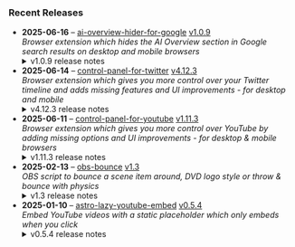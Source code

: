 ### Recent Releases

<!-- RECENT_RELEASES -->
<ul>
<li>
  <strong>2025-06-16</strong> – <a href="https://github.com/insin/ai-overview-hider-for-google">ai-overview-hider-for-google</a> <a href="https://github.com/insin/ai-overview-hider-for-google/releases/tag/v1.0.9">v1.0.9</a>
  <div><em>Browser extension which hides the AI Overview section in Google search results on desktop and mobile browsers</em></div>
  <details><summary>v1.0.9 release notes</summary><p>Visit the <a href="https://soitis.dev/ai-overview-hider-for-google" rel="nofollow">AI Overview Hider for Google website</a> for installation links, more information about the extension, and FAQs. Follow <a href="https://bsky.app/profile/soitis.dev" rel="nofollow">@soitis.dev</a> on Bluesky for updates.</p>
<h2>Changes</h2>
<ul>
<li>Fixed hiding AI Overview inline with other search results on desktop</li>
</ul>
<h2>Availability</h2>

<p>This version is available for the following browsers:</p>
<p><a href="https://apps.apple.com/app/ai-overview-hider-for-google/id6739935376?platform=mac" title="Safari on macOS" rel="nofollow"><img src="https://private-user-images.githubusercontent.com/226692/407980194-5521baec-f246-4a91-9615-ef602e3743b5.png?jwt=eyJhbGciOiJIUzI1NiIsInR5cCI6IkpXVCJ9.eyJpc3MiOiJnaXRodWIuY29tIiwiYXVkIjoicmF3LmdpdGh1YnVzZXJjb250ZW50LmNvbSIsImtleSI6ImtleTUiLCJleHAiOjE3NTEzMDM0ODAsIm5iZiI6MTc1MTMwMzE4MCwicGF0aCI6Ii8yMjY2OTIvNDA3OTgwMTk0LTU1MjFiYWVjLWYyNDYtNGE5MS05NjE1LWVmNjAyZTM3NDNiNS5wbmc_WC1BbXotQWxnb3JpdGhtPUFXUzQtSE1BQy1TSEEyNTYmWC1BbXotQ3JlZGVudGlhbD1BS0lBVkNPRFlMU0E1M1BRSzRaQSUyRjIwMjUwNjMwJTJGdXMtZWFzdC0xJTJGczMlMkZhd3M0X3JlcXVlc3QmWC1BbXotRGF0ZT0yMDI1MDYzMFQxNzA2MjBaJlgtQW16LUV4cGlyZXM9MzAwJlgtQW16LVNpZ25hdHVyZT01OGJmZmFjMDg3MGEwODVkMDQ3NzhkNWRjZWZlNjdjMTNkNDU4OWZiZjUxMTI4N2E3NjkzYzkzMzcwMjVmYWIwJlgtQW16LVNpZ25lZEhlYWRlcnM9aG9zdCJ9.i20ujXXm9RZulrfMJicptmY7ks16t4PprJGpC1ubQYw" alt="Safari on macOS)" content-type-secured-asset="image/png" secured-asset-link="" style="max-width: 100%;"></a> <a href="https://apps.apple.com/app/ai-overview-hider-for-google/id6739935376?platform=iphone" title="Safari on iOS" rel="nofollow"><img src="https://private-user-images.githubusercontent.com/226692/407979936-2370f4ea-3362-4b75-b52d-0e99dcae13f6.png?jwt=eyJhbGciOiJIUzI1NiIsInR5cCI6IkpXVCJ9.eyJpc3MiOiJnaXRodWIuY29tIiwiYXVkIjoicmF3LmdpdGh1YnVzZXJjb250ZW50LmNvbSIsImtleSI6ImtleTUiLCJleHAiOjE3NTEzMDM0ODAsIm5iZiI6MTc1MTMwMzE4MCwicGF0aCI6Ii8yMjY2OTIvNDA3OTc5OTM2LTIzNzBmNGVhLTMzNjItNGI3NS1iNTJkLTBlOTlkY2FlMTNmNi5wbmc_WC1BbXotQWxnb3JpdGhtPUFXUzQtSE1BQy1TSEEyNTYmWC1BbXotQ3JlZGVudGlhbD1BS0lBVkNPRFlMU0E1M1BRSzRaQSUyRjIwMjUwNjMwJTJGdXMtZWFzdC0xJTJGczMlMkZhd3M0X3JlcXVlc3QmWC1BbXotRGF0ZT0yMDI1MDYzMFQxNzA2MjBaJlgtQW16LUV4cGlyZXM9MzAwJlgtQW16LVNpZ25hdHVyZT1hYTcwZTUyMDk1NjBjYTg3MzM5MzEzOGUzZmU0ODM1ZTg3ZmRkZGZhMDYxZWVkYTc5MDNjYjhhN2Y4ZWQyNGFkJlgtQW16LVNpZ25lZEhlYWRlcnM9aG9zdCJ9.WR9uz0WKFrS7MgYTQV6lDJWqiXDEsaCdoOb1Xm_LYSY" alt="Safari on iOS" content-type-secured-asset="image/png" secured-asset-link="" style="max-width: 100%;"></a> <a href="https://addons.mozilla.org/en-GB/firefox/addon/ai-overview-hider-for-google/" title="Firefox and Firefox for Android" rel="nofollow"><img src="https://private-user-images.githubusercontent.com/226692/399291296-c994c949-1101-4fcc-a8c3-a8d644ffc883.png?jwt=eyJhbGciOiJIUzI1NiIsInR5cCI6IkpXVCJ9.eyJpc3MiOiJnaXRodWIuY29tIiwiYXVkIjoicmF3LmdpdGh1YnVzZXJjb250ZW50LmNvbSIsImtleSI6ImtleTUiLCJleHAiOjE3NTEzMDM0ODAsIm5iZiI6MTc1MTMwMzE4MCwicGF0aCI6Ii8yMjY2OTIvMzk5MjkxMjk2LWM5OTRjOTQ5LTExMDEtNGZjYy1hOGMzLWE4ZDY0NGZmYzg4My5wbmc_WC1BbXotQWxnb3JpdGhtPUFXUzQtSE1BQy1TSEEyNTYmWC1BbXotQ3JlZGVudGlhbD1BS0lBVkNPRFlMU0E1M1BRSzRaQSUyRjIwMjUwNjMwJTJGdXMtZWFzdC0xJTJGczMlMkZhd3M0X3JlcXVlc3QmWC1BbXotRGF0ZT0yMDI1MDYzMFQxNzA2MjBaJlgtQW16LUV4cGlyZXM9MzAwJlgtQW16LVNpZ25hdHVyZT02NTQ4NGZlNjBlZmIzNTZkNWFlYTFmODEyMDIwNTJhMDFhOGU2NTNhMzE1MTBhNDE4Njk1NGZkN2M2NWI5MTExJlgtQW16LVNpZ25lZEhlYWRlcnM9aG9zdCJ9.CS-2Hi6reeRq_Sx9We3zxn1So-amZbnxALgxQCm37rM" alt="Firefox and Firefox for Android" content-type-secured-asset="image/png" secured-asset-link="" style="max-width: 100%;"></a> <a href="https://chromewebstore.google.com/detail/ai-overview-hider-for-goo/foobohnghnhkmgpglaefdnbcjkenjpgi" title="Chrome and Chromium-based browsers" rel="nofollow"><img src="https://private-user-images.githubusercontent.com/226692/399071033-5e1c67cd-086c-415b-b055-267df80d6c13.png?jwt=eyJhbGciOiJIUzI1NiIsInR5cCI6IkpXVCJ9.eyJpc3MiOiJnaXRodWIuY29tIiwiYXVkIjoicmF3LmdpdGh1YnVzZXJjb250ZW50LmNvbSIsImtleSI6ImtleTUiLCJleHAiOjE3NTEzMDM0ODAsIm5iZiI6MTc1MTMwMzE4MCwicGF0aCI6Ii8yMjY2OTIvMzk5MDcxMDMzLTVlMWM2N2NkLTA4NmMtNDE1Yi1iMDU1LTI2N2RmODBkNmMxMy5wbmc_WC1BbXotQWxnb3JpdGhtPUFXUzQtSE1BQy1TSEEyNTYmWC1BbXotQ3JlZGVudGlhbD1BS0lBVkNPRFlMU0E1M1BRSzRaQSUyRjIwMjUwNjMwJTJGdXMtZWFzdC0xJTJGczMlMkZhd3M0X3JlcXVlc3QmWC1BbXotRGF0ZT0yMDI1MDYzMFQxNzA2MjBaJlgtQW16LUV4cGlyZXM9MzAwJlgtQW16LVNpZ25hdHVyZT0yZDI0N2EwYjlkMTRiNWRjYTE4OWU4MDEwMzM1NTYwMDY1OGRkYTU1YzJiNTljZjdmMGI0ODIxZDA3YmIxZGIwJlgtQW16LVNpZ25lZEhlYWRlcnM9aG9zdCJ9.gJZaTbsUsFipwqTOZM2SYMHltTkJX-2fpsaCtanzTvw" alt="Chrome and Chromium-based browsers" content-type-secured-asset="image/png" secured-asset-link="" style="max-width: 100%;"></a> <a href="https://microsoftedge.microsoft.com/addons/detail/ai-overview-hider-for-goo/kgnepepbdpcpjkkhomocmpohgocijgkf" title="Edge and Edge Canary on Android" rel="nofollow"><img src="https://private-user-images.githubusercontent.com/226692/399472874-649d0e77-de48-47ce-a856-db02703929cb.png?jwt=eyJhbGciOiJIUzI1NiIsInR5cCI6IkpXVCJ9.eyJpc3MiOiJnaXRodWIuY29tIiwiYXVkIjoicmF3LmdpdGh1YnVzZXJjb250ZW50LmNvbSIsImtleSI6ImtleTUiLCJleHAiOjE3NTEzMDM0ODAsIm5iZiI6MTc1MTMwMzE4MCwicGF0aCI6Ii8yMjY2OTIvMzk5NDcyODc0LTY0OWQwZTc3LWRlNDgtNDdjZS1hODU2LWRiMDI3MDM5MjljYi5wbmc_WC1BbXotQWxnb3JpdGhtPUFXUzQtSE1BQy1TSEEyNTYmWC1BbXotQ3JlZGVudGlhbD1BS0lBVkNPRFlMU0E1M1BRSzRaQSUyRjIwMjUwNjMwJTJGdXMtZWFzdC0xJTJGczMlMkZhd3M0X3JlcXVlc3QmWC1BbXotRGF0ZT0yMDI1MDYzMFQxNzA2MjBaJlgtQW16LUV4cGlyZXM9MzAwJlgtQW16LVNpZ25hdHVyZT1lNzg4ZWQ0YWFjZGI3OTYyN2M3MjVhMGRhYWRiNzIzYmQwYWJhMmJhNzBhYTNmYmNiY2MzYjEzMTc0ZTk4NjY3JlgtQW16LVNpZ25lZEhlYWRlcnM9aG9zdCJ9.fN64nz6TJgDjKwPb3NRUg8ltFNEZxLYfO3D51ZtunA0" alt="Edge and Edge Canary on Android" content-type-secured-asset="image/png" secured-asset-link="" style="max-width: 100%;"></a></p>
<h2>Donate</h2>
<p>Support AI Overview Hider for Google development with a tip:</p>
<p><a href="https://ko-fi.com/jbscript" rel="nofollow"><img src="https://private-user-images.githubusercontent.com/226692/330361609-c318a7d3-695e-448d-af15-ef0b934ae168.png?jwt=eyJhbGciOiJIUzI1NiIsInR5cCI6IkpXVCJ9.eyJpc3MiOiJnaXRodWIuY29tIiwiYXVkIjoicmF3LmdpdGh1YnVzZXJjb250ZW50LmNvbSIsImtleSI6ImtleTUiLCJleHAiOjE3NTEzMDM0ODAsIm5iZiI6MTc1MTMwMzE4MCwicGF0aCI6Ii8yMjY2OTIvMzMwMzYxNjA5LWMzMThhN2QzLTY5NWUtNDQ4ZC1hZjE1LWVmMGI5MzRhZTE2OC5wbmc_WC1BbXotQWxnb3JpdGhtPUFXUzQtSE1BQy1TSEEyNTYmWC1BbXotQ3JlZGVudGlhbD1BS0lBVkNPRFlMU0E1M1BRSzRaQSUyRjIwMjUwNjMwJTJGdXMtZWFzdC0xJTJGczMlMkZhd3M0X3JlcXVlc3QmWC1BbXotRGF0ZT0yMDI1MDYzMFQxNzA2MjBaJlgtQW16LUV4cGlyZXM9MzAwJlgtQW16LVNpZ25hdHVyZT05MDUyOGZmOGQxMTcyODAzNTM5Mzc3ODU5OTk1ODFjYjRkMjliODgzZjZhMDI2ZTViMmZhMWFhMzg4MjAyOGFlJlgtQW16LVNpZ25lZEhlYWRlcnM9aG9zdCJ9.Kks0o6kM5-XM5wourcjXoF9cm9hwQJE4gdQBFM2RWhA" alt="Support me on Ko-fi" content-type-secured-asset="image/png" secured-asset-link="" style="max-width: 100%;"></a></p></details>
</li>
<li>
  <strong>2025-06-14</strong> – <a href="https://github.com/insin/control-panel-for-twitter">control-panel-for-twitter</a> <a href="https://github.com/insin/control-panel-for-twitter/releases/tag/v4.12.3">v4.12.3</a>
  <div><em>Browser extension which gives you more control over your Twitter timeline and adds missing features and UI improvements - for desktop and mobile</em></div>
  <details><summary>v4.12.3 release notes</summary><h2>Fixes</h2>
<ul>
<li>Fixed Discover More Tweets not being hidden when they render before the Discover More heading</li>
<li>Fixed Premium blue check Tweets the focused Tweet is a reply to being hidden</li>
<li>Fixed processing blue checks in the Relevant people box when hiding all other sidebar content</li>
</ul>
<h2>Availability</h2>

<p>This version is available for the following browsers:</p>
<p><a href="https://apps.apple.com/app/id1668516167?platform=iphone" title="Safari on iOS" rel="nofollow"><img src="https://private-user-images.githubusercontent.com/226692/407979936-2370f4ea-3362-4b75-b52d-0e99dcae13f6.png?jwt=eyJhbGciOiJIUzI1NiIsInR5cCI6IkpXVCJ9.eyJpc3MiOiJnaXRodWIuY29tIiwiYXVkIjoicmF3LmdpdGh1YnVzZXJjb250ZW50LmNvbSIsImtleSI6ImtleTUiLCJleHAiOjE3NTEzMDM0ODAsIm5iZiI6MTc1MTMwMzE4MCwicGF0aCI6Ii8yMjY2OTIvNDA3OTc5OTM2LTIzNzBmNGVhLTMzNjItNGI3NS1iNTJkLTBlOTlkY2FlMTNmNi5wbmc_WC1BbXotQWxnb3JpdGhtPUFXUzQtSE1BQy1TSEEyNTYmWC1BbXotQ3JlZGVudGlhbD1BS0lBVkNPRFlMU0E1M1BRSzRaQSUyRjIwMjUwNjMwJTJGdXMtZWFzdC0xJTJGczMlMkZhd3M0X3JlcXVlc3QmWC1BbXotRGF0ZT0yMDI1MDYzMFQxNzA2MjBaJlgtQW16LUV4cGlyZXM9MzAwJlgtQW16LVNpZ25hdHVyZT1hYTcwZTUyMDk1NjBjYTg3MzM5MzEzOGUzZmU0ODM1ZTg3ZmRkZGZhMDYxZWVkYTc5MDNjYjhhN2Y4ZWQyNGFkJlgtQW16LVNpZ25lZEhlYWRlcnM9aG9zdCJ9.WR9uz0WKFrS7MgYTQV6lDJWqiXDEsaCdoOb1Xm_LYSY" alt="Safari on iOS" content-type-secured-asset="image/png" secured-asset-link="" style="max-width: 100%;"></a> <a href="https://apps.apple.com/app/id1668516167?platform=mac" title="Safari on macOS" rel="nofollow"><img src="https://private-user-images.githubusercontent.com/226692/407980194-5521baec-f246-4a91-9615-ef602e3743b5.png?jwt=eyJhbGciOiJIUzI1NiIsInR5cCI6IkpXVCJ9.eyJpc3MiOiJnaXRodWIuY29tIiwiYXVkIjoicmF3LmdpdGh1YnVzZXJjb250ZW50LmNvbSIsImtleSI6ImtleTUiLCJleHAiOjE3NTEzMDM0ODAsIm5iZiI6MTc1MTMwMzE4MCwicGF0aCI6Ii8yMjY2OTIvNDA3OTgwMTk0LTU1MjFiYWVjLWYyNDYtNGE5MS05NjE1LWVmNjAyZTM3NDNiNS5wbmc_WC1BbXotQWxnb3JpdGhtPUFXUzQtSE1BQy1TSEEyNTYmWC1BbXotQ3JlZGVudGlhbD1BS0lBVkNPRFlMU0E1M1BRSzRaQSUyRjIwMjUwNjMwJTJGdXMtZWFzdC0xJTJGczMlMkZhd3M0X3JlcXVlc3QmWC1BbXotRGF0ZT0yMDI1MDYzMFQxNzA2MjBaJlgtQW16LUV4cGlyZXM9MzAwJlgtQW16LVNpZ25hdHVyZT01OGJmZmFjMDg3MGEwODVkMDQ3NzhkNWRjZWZlNjdjMTNkNDU4OWZiZjUxMTI4N2E3NjkzYzkzMzcwMjVmYWIwJlgtQW16LVNpZ25lZEhlYWRlcnM9aG9zdCJ9.i20ujXXm9RZulrfMJicptmY7ks16t4PprJGpC1ubQYw" alt="Safari on macOS)" content-type-secured-asset="image/png" secured-asset-link="" style="max-width: 100%;"></a> <a href="https://microsoftedge.microsoft.com/addons/detail/control-panel-for-twitter/foccddlibbeccjiobcnakipdpkjiijjp" title="Edge and Edge Canary on Android" rel="nofollow"><img src="https://user-images.githubusercontent.com/226692/212897573-34b1af0a-dc5a-4aa2-a1e7-ca85d3823f9f.png" alt="Edge and Edge Canary on Android" style="max-width: 100%;"></a> <a href="https://chromewebstore.google.com/detail/control-panel-for-twitter/kpmjjdhbcfebfjgdnpjagcndoelnidfj" title="Google Chrome and Chromium-based browsers" rel="nofollow"><img src="https://user-images.githubusercontent.com/226692/212897023-9e66b1b0-e1cd-44df-a4f2-3d5bda80c5f8.png" alt="Google Chrome and Chromium-based browsers" style="max-width: 100%;"></a> <a href="https://addons.mozilla.org/firefox/addon/control-panel-for-twitter/" title="Firefox and Firefox for Android" rel="nofollow"><img src="https://user-images.githubusercontent.com/226692/212897487-f3993495-2032-44a4-b0c6-1bd1d9cc56dd.png" alt="Firefox and Firefox for Android" style="max-width: 100%;"></a></p></details>
</li>
<li>
  <strong>2025-06-11</strong> – <a href="https://github.com/insin/control-panel-for-youtube">control-panel-for-youtube</a> <a href="https://github.com/insin/control-panel-for-youtube/releases/tag/v1.11.3">v1.11.3</a>
  <div><em>Browser extension which gives you more control over YouTube by adding missing options and UI improvements - for desktop &amp; mobile browsers</em></div>
  <details><summary>v1.11.3 release notes</summary><h2>Fixes</h2>
<ul>
<li>Fixed hiding comments on mobile</li>
</ul>
<h2>Availability</h2>
<p>New versions have to be reviewed and approved for each browser before they're available to install or upgrade to.</p>
<p>This version is available for the following browsers:</p>
<p><a href="https://apps.apple.com/app/id6478456678?platform=mac" title="Safari on macOS" rel="nofollow"><img src="https://private-user-images.githubusercontent.com/226692/407980194-5521baec-f246-4a91-9615-ef602e3743b5.png?jwt=eyJhbGciOiJIUzI1NiIsInR5cCI6IkpXVCJ9.eyJpc3MiOiJnaXRodWIuY29tIiwiYXVkIjoicmF3LmdpdGh1YnVzZXJjb250ZW50LmNvbSIsImtleSI6ImtleTUiLCJleHAiOjE3NTEzMDM0ODAsIm5iZiI6MTc1MTMwMzE4MCwicGF0aCI6Ii8yMjY2OTIvNDA3OTgwMTk0LTU1MjFiYWVjLWYyNDYtNGE5MS05NjE1LWVmNjAyZTM3NDNiNS5wbmc_WC1BbXotQWxnb3JpdGhtPUFXUzQtSE1BQy1TSEEyNTYmWC1BbXotQ3JlZGVudGlhbD1BS0lBVkNPRFlMU0E1M1BRSzRaQSUyRjIwMjUwNjMwJTJGdXMtZWFzdC0xJTJGczMlMkZhd3M0X3JlcXVlc3QmWC1BbXotRGF0ZT0yMDI1MDYzMFQxNzA2MjBaJlgtQW16LUV4cGlyZXM9MzAwJlgtQW16LVNpZ25hdHVyZT01OGJmZmFjMDg3MGEwODVkMDQ3NzhkNWRjZWZlNjdjMTNkNDU4OWZiZjUxMTI4N2E3NjkzYzkzMzcwMjVmYWIwJlgtQW16LVNpZ25lZEhlYWRlcnM9aG9zdCJ9.i20ujXXm9RZulrfMJicptmY7ks16t4PprJGpC1ubQYw" alt="Safari on macOS)" content-type-secured-asset="image/png" secured-asset-link="" style="max-width: 100%;"></a> <a href="https://apps.apple.com/app/id6478456678?platform=iphone" title="Safari on iOS" rel="nofollow"><img src="https://private-user-images.githubusercontent.com/226692/407979936-2370f4ea-3362-4b75-b52d-0e99dcae13f6.png?jwt=eyJhbGciOiJIUzI1NiIsInR5cCI6IkpXVCJ9.eyJpc3MiOiJnaXRodWIuY29tIiwiYXVkIjoicmF3LmdpdGh1YnVzZXJjb250ZW50LmNvbSIsImtleSI6ImtleTUiLCJleHAiOjE3NTEzMDM0ODAsIm5iZiI6MTc1MTMwMzE4MCwicGF0aCI6Ii8yMjY2OTIvNDA3OTc5OTM2LTIzNzBmNGVhLTMzNjItNGI3NS1iNTJkLTBlOTlkY2FlMTNmNi5wbmc_WC1BbXotQWxnb3JpdGhtPUFXUzQtSE1BQy1TSEEyNTYmWC1BbXotQ3JlZGVudGlhbD1BS0lBVkNPRFlMU0E1M1BRSzRaQSUyRjIwMjUwNjMwJTJGdXMtZWFzdC0xJTJGczMlMkZhd3M0X3JlcXVlc3QmWC1BbXotRGF0ZT0yMDI1MDYzMFQxNzA2MjBaJlgtQW16LUV4cGlyZXM9MzAwJlgtQW16LVNpZ25hdHVyZT1hYTcwZTUyMDk1NjBjYTg3MzM5MzEzOGUzZmU0ODM1ZTg3ZmRkZGZhMDYxZWVkYTc5MDNjYjhhN2Y4ZWQyNGFkJlgtQW16LVNpZ25lZEhlYWRlcnM9aG9zdCJ9.WR9uz0WKFrS7MgYTQV6lDJWqiXDEsaCdoOb1Xm_LYSY" alt="Safari on iOS" content-type-secured-asset="image/png" secured-asset-link="" style="max-width: 100%;"></a> <a href="https://chromewebstore.google.com/detail/control-panel-for-youtube/lodcanccmfbpjjpnngindkkmiehimile" title="Chrome and Chromium-based browsers" rel="nofollow"><img src="https://private-user-images.githubusercontent.com/226692/307584913-08b44d7b-61d5-49f2-9a76-607eb36fe407.png?jwt=eyJhbGciOiJIUzI1NiIsInR5cCI6IkpXVCJ9.eyJpc3MiOiJnaXRodWIuY29tIiwiYXVkIjoicmF3LmdpdGh1YnVzZXJjb250ZW50LmNvbSIsImtleSI6ImtleTUiLCJleHAiOjE3NTEzMDM0ODAsIm5iZiI6MTc1MTMwMzE4MCwicGF0aCI6Ii8yMjY2OTIvMzA3NTg0OTEzLTA4YjQ0ZDdiLTYxZDUtNDlmMi05YTc2LTYwN2ViMzZmZTQwNy5wbmc_WC1BbXotQWxnb3JpdGhtPUFXUzQtSE1BQy1TSEEyNTYmWC1BbXotQ3JlZGVudGlhbD1BS0lBVkNPRFlMU0E1M1BRSzRaQSUyRjIwMjUwNjMwJTJGdXMtZWFzdC0xJTJGczMlMkZhd3M0X3JlcXVlc3QmWC1BbXotRGF0ZT0yMDI1MDYzMFQxNzA2MjBaJlgtQW16LUV4cGlyZXM9MzAwJlgtQW16LVNpZ25hdHVyZT1iYjE1Zjg2ZWFjNmFhYTk0MDViMzMzMTY1ZDFmZjYxZTQ0OTZkMTAxYmNmNTQ0ZWQ2ZjViYjc5ODBiNmY5ZjdhJlgtQW16LVNpZ25lZEhlYWRlcnM9aG9zdCJ9.sBDPkA1zeCS-wKFPaXaMpUh5f2UMhemfKpJgX4hIv34" alt="Chrome and Chromium-based browsers" content-type-secured-asset="image/png" secured-asset-link="" style="max-width: 100%;"></a> <a href="https://addons.mozilla.org/firefox/addon/control-panel-for-youtube/" title="Firefox and Firefox for Android" rel="nofollow"><img src="https://private-user-images.githubusercontent.com/226692/307636781-566d72e8-bd40-43a4-9118-1768946f5b20.png?jwt=eyJhbGciOiJIUzI1NiIsInR5cCI6IkpXVCJ9.eyJpc3MiOiJnaXRodWIuY29tIiwiYXVkIjoicmF3LmdpdGh1YnVzZXJjb250ZW50LmNvbSIsImtleSI6ImtleTUiLCJleHAiOjE3NTEzMDM0ODAsIm5iZiI6MTc1MTMwMzE4MCwicGF0aCI6Ii8yMjY2OTIvMzA3NjM2NzgxLTU2NmQ3MmU4LWJkNDAtNDNhNC05MTE4LTE3Njg5NDZmNWIyMC5wbmc_WC1BbXotQWxnb3JpdGhtPUFXUzQtSE1BQy1TSEEyNTYmWC1BbXotQ3JlZGVudGlhbD1BS0lBVkNPRFlMU0E1M1BRSzRaQSUyRjIwMjUwNjMwJTJGdXMtZWFzdC0xJTJGczMlMkZhd3M0X3JlcXVlc3QmWC1BbXotRGF0ZT0yMDI1MDYzMFQxNzA2MjBaJlgtQW16LUV4cGlyZXM9MzAwJlgtQW16LVNpZ25hdHVyZT1kNmY2OWU1ZmIwZGEzZjM0Y2U4MWI4YzNhMjE0NTIyZTgwNTAxYzYwZWY3YjIyYzlkNjZkYzBmNmZkMjQwYzU3JlgtQW16LVNpZ25lZEhlYWRlcnM9aG9zdCJ9.Ekn3dwo9RJ0POOvfxFRjCXrm7dyxyzEB39eS0h2G9ik" alt="Firefox and Firefox for Android" content-type-secured-asset="image/png" secured-asset-link="" style="max-width: 100%;"></a> <a href="https://microsoftedge.microsoft.com/addons/detail/llinnalaegmbpmjonmfbpklchphiabfo" title="Edge and Edge Canary on Android" rel="nofollow"><img src="https://private-user-images.githubusercontent.com/226692/308582850-d5ccf576-df4a-48c8-b881-17c1e8a0c6df.png?jwt=eyJhbGciOiJIUzI1NiIsInR5cCI6IkpXVCJ9.eyJpc3MiOiJnaXRodWIuY29tIiwiYXVkIjoicmF3LmdpdGh1YnVzZXJjb250ZW50LmNvbSIsImtleSI6ImtleTUiLCJleHAiOjE3NTEzMDM0ODAsIm5iZiI6MTc1MTMwMzE4MCwicGF0aCI6Ii8yMjY2OTIvMzA4NTgyODUwLWQ1Y2NmNTc2LWRmNGEtNDhjOC1iODgxLTE3YzFlOGEwYzZkZi5wbmc_WC1BbXotQWxnb3JpdGhtPUFXUzQtSE1BQy1TSEEyNTYmWC1BbXotQ3JlZGVudGlhbD1BS0lBVkNPRFlMU0E1M1BRSzRaQSUyRjIwMjUwNjMwJTJGdXMtZWFzdC0xJTJGczMlMkZhd3M0X3JlcXVlc3QmWC1BbXotRGF0ZT0yMDI1MDYzMFQxNzA2MjBaJlgtQW16LUV4cGlyZXM9MzAwJlgtQW16LVNpZ25hdHVyZT0yYmJkM2I1ZWZiMDgwODZkZjYzNzBkMjBjNGYwMTVlZTFlZDc1YzlkOTE4OWM1Zjk0ODFmN2Y0YWJiMmJhYjMxJlgtQW16LVNpZ25lZEhlYWRlcnM9aG9zdCJ9.LK8Hbgh1J4JBELVFwSGSVa0erWlOgwp95E6KYTiB-D0" alt="Edge and Edge Canary on Android" content-type-secured-asset="image/png" secured-asset-link="" style="max-width: 100%;"></a></p></details>
</li>
<li>
  <strong>2025-02-13</strong> – <a href="https://github.com/insin/obs-bounce">obs-bounce</a> <a href="https://github.com/insin/obs-bounce/releases/tag/v1.3">v1.3</a>
  <div><em>OBS script to bounce a scene item around, DVD logo style or throw &amp; bounce with physics</em></div>
  <details><summary>v1.3 release notes</summary><ul>
<li>Added colour changing on bounces to DVD Bounce (enabled by default, requires a Color Correction filter on the source)</li>
<li>Changed initial DVD Bounce direction to always be random</li>
<li>Changed defaults:
<ul>
<li>Auto start/stop on scene change is now enabled by default</li>
<li>Lowered the default DVD bounce speed now color changing makes it more "interesting" to watch</li>
</ul>
</li>
<li>Fixed Throw &amp; Bounce not restarting if x and y velocity hit 0 in the same frame</li>
<li>Fixed using the wrong event for cleanup on OBS exit</li>
<li>Fixed getting the scene item multiple times when toggling</li>
<li>Use obs.script_log() for logging instead of print()</li>
</ul></details>
</li>
<li>
  <strong>2025-01-10</strong> – <a href="https://github.com/insin/astro-lazy-youtube-embed">astro-lazy-youtube-embed</a> <a href="https://github.com/insin/astro-lazy-youtube-embed/releases/tag/v0.5.4">v0.5.4</a>
  <div><em>Embed YouTube videos with a static placeholder which only embeds when you click</em></div>
  <details><summary>v0.5.4 release notes</summary><h3>Changed</h3>
<ul>
<li>Add missing shadow to the SVG in the "Watch on YouTube" link and reduce its size</li>
</ul></details>
</li>
</ul>
<!-- /RECENT_RELEASES -->
